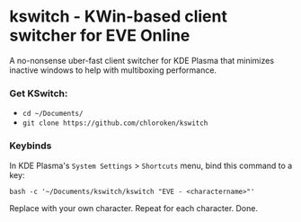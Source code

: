 # kswitch - KWin-based client switcher for EVE Online

A no-nonsense uber-fast client switcher for KDE Plasma that minimizes inactive windows to help with multiboxing performance.

### Get KSwitch:
- `cd ~/Documents/`
- `git clone https://github.com/chloroken/kswitch`

### Keybinds
In KDE Plasma's `System Settings` > `Shortcuts` menu, bind this command to a key:

`bash -c '~/Documents/kswitch/kswitch "EVE - <charactername>"'`

Replace <charactername> with your own character. Repeat for each character. Done.
